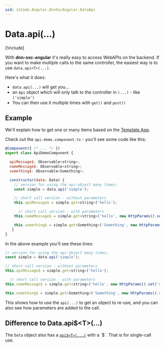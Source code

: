 ```yaml
---
uid: JsCode.Angular.DnnSxcAngular.DataApi
---
```


# Data.api(...)

[!include[](~/basics/stack/_shared-float-summary.md)]
<style>.context-box-summary .spa-2sxc-js { visibility: visible; } </style>

With **dnn-sxc-angular** it's really easy to access WebAPIs on the backend. If you want to make multiple calls to the same controller, the easiest way is to use `data.api<T>(...)`.

Here's what it does:

* `data.api(...)` will get you...
* an `Api` object which will only talk to the controller in `(...)` - like `('simple')`
* You can then use it multiple times with `get()` and `post()`

## Example

We'll explain how to get one or many items based on the [Template App](xref:JsCode.Angular.TemplateApp).

Check out the `api-demo.component.ts` - you'll see some code like this:

```js
@Component({ /* ... */ })
export class ApiDemoComponent {

  apiMessage$: Observable<string>;
  nameMessage$: Observable<string>;
  something$: Observable<Something>;

  constructor(data: Data) {
    // version for using the api-object many times;
    const simple = data.api('simple');

    // short call version - without parameters
    this.apiMessage$ = simple.get<string>('hello');

      // short call version - with parameters
    this.nameMessage$ = simple.get<string>('hello', new HttpParams().set('name', 'Michael'));

    this.something$ = simple.get<Something>('Something', new HttpParams().set('name', 'Samuel Jackson'));
   }
}
```

In the above example you'll see these lines: 

```js
// version for using the api-object many times;
const simple = data.api('simple');

// short call version - without parameters
this.apiMessage$ = simple.get<string>('hello');

  // short call version - with parameters
this.nameMessage$ = simple.get<string>('hello', new HttpParams().set('name', 'Michael'));

this.something$ = simple.get<Something>('Something', new HttpParams().set('name', 'Samuel Jackson'));
```

This shows how to use the `api(...)` to get an object to re-use, and you can also see how parameters are added to the call. 

## Difference to Data.api$\<T\>(...)

The `Data` object also has a [`api$<T>(...)`](xref:JsCode.Angular.DnnSxcAngular.DataApi$) with a `$`. That is for single-call use.